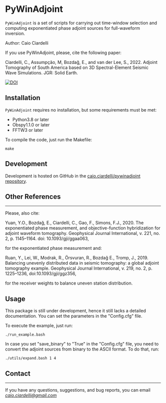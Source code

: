 # PyWinAdjoint

`PyWinAdjoint` is a set of scripts for carrying out time-window selection and computing exponentiated phase adjoint sources for full-waveform inversion.

Author: Caio Ciardelli

If you use PyWinAdjoint, please, cite the following paper:

Ciardelli, C., Assumpção, M, Bozdağ, E., and  van der Lee, S., 2022. Adjoint Tomography of South America based on 3D Spectral-Element Seismic Wave Simulations. JGR: Solid Earth.

[![DOI](https://zenodo.org/badge/394311067.svg)](https://zenodo.org/badge/latestdoi/394311067)

## Installation

`PyWinAdjoint` requires no installation, but some requirements must be met:

* Python3.8 or later
* Obspy1.1.0 or later
* FFTW3 or later

To compile the code, just run the Makefile:

```shell
make
```

## Development

Development is hosted on GitHub in the [caio.ciardelli/pywinadjoint repository](https://github.com/caiociardelli/pywinadjoint).

## Other References
-----------------------

Please, also cite:

Yuan, Y.O., Bozdağ, E., Ciardelli, C., Gao, F., Simons, F.J., 2020. The exponentiated phase measurement, and objective-function hybridization for adjoint waveform tomography. Geophysical Journal International, v. 221, no. 2, p. 1145–1164. doi: 10.1093/gji/ggaa063,

for the exponentiated phase measurement and:

Ruan, Y., Lei, W., Modrak, R., Örsvuran, R., Bozdağ E., Tromp, J., 2019. Balancing unevenly distributed data in seismic tomography: a global adjoint tomography example. Geophysical Journal International, v. 219, no. 2, p. 1225–1236, doi:10.1093/gji/ggz356,

for the receiver weights to balance uneven station distribution.

## Usage

This package is still under development, hence it still lacks a detailed documentation. You can set the parameters in the "Config.cfg" file.

To execute the example, just run:

```shell
./run_example.bash
```

In case you set "save_binary" to "True" in the "Config.cfg" file, you need to convert the adjoint sources from binary to the ASCII format. To do that, run:

```shell
./utils/expand.bash 1 4
```

## Contact
-----------------------

If you have any questions, suggestions, and bug reports, you can email *caio.ciardelli@gmail.com*

